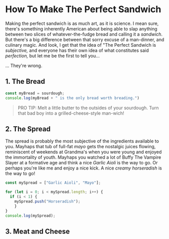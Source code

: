 # How To Make The Perfect Sandwich

Making the perfect sandwich is as much art, as it is science.  I mean sure, there's something inherently American about being able to slap anything between two slices of whatever-the-fudge bread and calling it a *sandwich*.  But there's a big difference between that sorry excuse of a man-dinner, and culinary magic.  And look, I get that the idea of "The Perfect Sandwich is *subjective,* and everyone has their own idea of what constitutes said *perfection,* but let me be the first to tell you... 

... They're wrong.  

## 1. The Bread

```javascript
const myBread = sourdough;
console.log(myBread + " is the only bread worth breading.")
``` 

> PRO TIP: Melt a little butter to the outsides of your sourdough.  Turn that bad boy into a grilled-cheese-style man-wich!

## 2. The Spread

The spread is probably the most subjective of the ingredients available to you.  Mayhaps that tub of full-fat *mayo* gets the nostalgic juices flowing, reminiscent of weekends at Grandma's when you were young and enjoyed the immortality of youth.  Mayhaps you watched a lot of Buffy The Vampire Slayer at a formative age and think a nice *Garlic Aioli* is the way to go.  Or perhaps you're like me and enjoy a nice kick.  A nice *creamy horseradish* is the way to go!

```javascript
const mySpread = ["Garlic Aioli", "Mayo"];

for (let i = 0; i < mySpread.length; i++) {
  if (i < 1) {
    mySpread.push("Horseradish");
    }
}
console.log(mySpread);
```

## 3. Meat and Cheese



